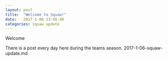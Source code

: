 ```yaml
---
layout: post
title:  "Welcome to Squaw!"
date:   2017-1-06 13:46:40
categories: squaw update
---
```

Welcome 

There is a post every day here during the teams season.
2017-1-06-squaw-update.md
